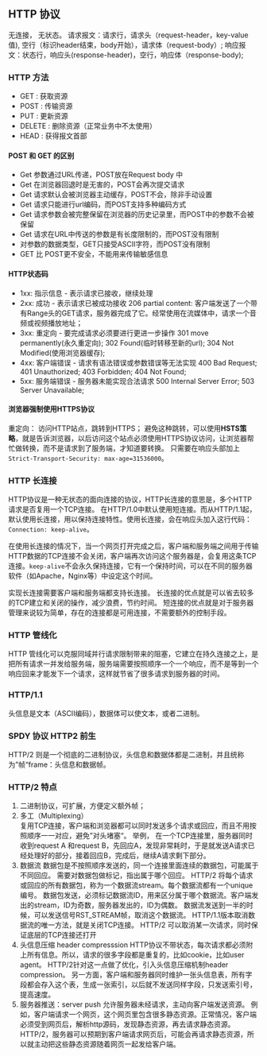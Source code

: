 ## HTTP 协议
无连接， 无状态。
请求报文：请求行，请求头（request-header，key-value值), 空行（标识header结束，body开始），请求体（request-body）;
响应报文：状态行，响应头(response-header)，空行，响应体（response-body);

### HTTP 方法
- GET : 获取资源
- POST : 传输资源
- PUT : 更新资源
- DELETE : 删除资源（正常业务中不太使用）
- HEAD : 获得报文首部

#### POST 和 GET 的区别
- Get 参数通过URL传递，POST放在Request body 中
- Get 在浏览器回退时是无害的，POST会再次提交请求
- Get 请求默认会被浏览器主动缓存，POST不会，除非手动设置
- Get 请求只能进行url编码，而POST支持多种编码方式
- Get 请求参数会被完整保留在浏览器的历史记录里，而POST中的参数不会被保留
- Get 请求在URL中传送的参数是有长度限制的，而POST没有限制
- 对参数的数据类型，GET只接受ASCII字符，而POST没有限制
- GET 比 POST更不安全，不能用来传输敏感信息

#### HTTP状态码
- 1xx: 指示信息 - 表示请求已接收，继续处理
- 2xx: 成功 - 表示请求已被成功接收
    206 partial content: 客户端发送了一个带有Range头的GET请求，服务器完成了它。经常使用在流媒体中，请求一个音频或视频播放地址；
- 3xx: 重定向 - 要完成请求必须要进行更进一步操作
    301 move permanently(永久重定向); 302 Found(临时转移至新的url); 304 Not Modified(使用浏览器缓存);
- 4xx: 客户端错误 - 请求有语法错误或参数错误等无法实现
    400 Bad Request; 401 Unauthorized; 403 Forbidden; 404 Not Found; 
- 5xx: 服务端错误 - 服务器未能实现合法请求
    500 Internal Server Error; 503 Server Unavailable;

#### 浏览器强制使用HTTPS协议
重定向： 访问HTTP站点，跳转到HTTPS；
避免这种跳转，可以使用**HSTS策略**，就是告诉浏览器，以后访问这个站点必须使用HTTPS协议访问，让浏览器帮忙做转换，而不是请求到了服务端，才知道要转换。
只需要在响应头部加上`Strict-Transport-Security: max-age=31536000`。

### HTTP 长连接
HTTP协议是一种无状态的面向连接的协议，HTTP长连接的意思是，多个HTTP请求是否复用一个TCP连接。
在HTTP/1.0中默认使用短连接。而从HTTP/1.1起，默认使用长连接，用以保持连接特性。使用长连接，会在响应头加入这行代码：`Connection: keep-alive`。

在使用长连接的情况下，当一个网页打开完成之后，客户端和服务端之间用于传输HTTP数据的TCP连接不会关闭，客户端再次访问这个服务器是，会复用这条TCP连接。`keep-alive`不会永久保持连接，它有一个保持时间，可以在不同的服务器软件（如Apache，Nginx等）中设定这个时间。

实现长连接需要客户端和服务端都支持长连接。
长连接的优点就是可以省去较多的TCP建立和关闭的操作，减少浪费，节约时间。
短连接的优点就是对于服务器管理来说较为简单，存在的连接都是可用连接，不需要额外的控制手段。  

### HTTP 管线化
HTTP 管线化可以克服同域并行请求限制带来的阻塞，它建立在持久连接之上，是把所有请求一并发给服务端，服务端需要按照顺序一个一个响应，而不是等到一个响应回来才能发下一个请求，这样就节省了很多请求到服务器的时间。

### HTTP/1.1
头信息是文本（ASCII编码），数据体可以使文本，或者二进制。

### SPDY 协议 HTTP2 前生
HTTP/2 则是一个彻底的二进制协议，头信息和数据体都是二进制，并且统称为”帧“frame：头信息和数据帧。

### HTTP/2 特点
1. 二进制协议，可扩展，方便定义额外帧；
2. 多工（Multiplexing）  
    复用TCP连接，客户端和浏览器都可以同时发送多个请求或回应，而且不用按照顺序一一对应，避免”对头堵塞“。
    举例， 在一个TCP连接里，服务器同时收到request A 和request B，先回应A，发现非常耗时，于是就发送A请求已经处理好的部分，接着回应B，完成后，继续A请求剩下部分。
3. 数据流
    数据包是不按照顺序发送的，同一个连接里面连续的数据包，可能属于不同回应。
    需要对数据包做标记，指出属于哪个回应。
    HTTP/2 将每个请求或回应的所有数据包，称为一个数据流stream。每个数据流都有一个unique编号。
    数据包发送，必须标记数据流ID，用来区分属于哪个数据流。客户端发出的stream，ID为奇数，服务器发出的，ID为偶数。
    数据流发送到一半的时候，可以发送信号RST_STREAM帧，取消这个数据流。
    HTTP/1.1版本取消数据流的唯一方法，就是关闭TCP连接。
    HTTP/2 可以取消某一次请求，同时保证底层的TCP连接还打开
4. 头信息压缩 header compresssion
    HTTP协议不带状态，每次请求都必须附上所有信息。所以，请求的很多字段都是重复的，比如cookie，比如user agent。
    HTTP/2针对这一点做了优化，引入头信息压缩机制header compression。
    另一方面，客户端和服务器同时维护一张头信息表，所有字段都会存入这个表，生成一张索引，以后就不发送同样字段，只发送索引号，提高速度。
5. 服务器推送：server push
    允许服务器未经请求，主动向客户端发送资源。
    例如，客户端请求一个网页，这个网页里包含很多静态资源。正常情况，客户端必须受到网页后，解析http源码，发现静态资源，再去请求静态资源。
    HTTP/2，服务器可以预期到客户端请求网页后，可能会再请求静态资源，所以就主动把这些静态资源随着网页一起发给客户端。